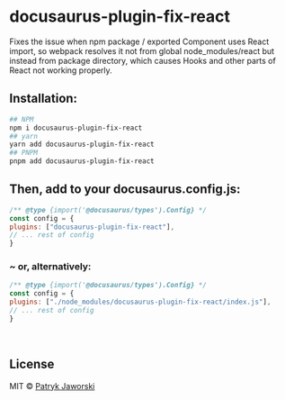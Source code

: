 # docusaurus-plugin-fix-react

Fixes the issue when npm package / exported Component uses React import, so webpack resolves it not from global node_modules/react but instead from package directory, which causes Hooks and other parts of React not working properly.

## Installation:
```bash
## NPM
npm i docusaurus-plugin-fix-react
## yarn
yarn add docusaurus-plugin-fix-react
## PNPM
pnpm add docusaurus-plugin-fix-react
```
## Then, add to your docusaurus.config.js:
```js
/** @type {import('@docusaurus/types').Config} */
const config = {
plugins: ["docusaurus-plugin-fix-react"],
// ... rest of config
}
```
### ~ or, alternatively:
```js
/** @type {import('@docusaurus/types').Config} */
const config = {
plugins: ["./node_modules/docusaurus-plugin-fix-react/index.js"],
// ... rest of config
}
```

<br>

## License
MIT © [Patryk Jaworski](https://github.com/gerwld)
